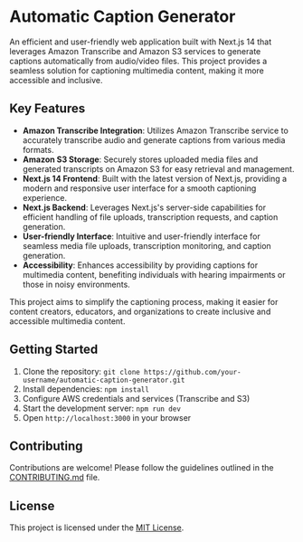 # Automatic Caption Generator

An efficient and user-friendly web application built with Next.js 14 that leverages Amazon Transcribe and Amazon S3 services to generate captions automatically from audio/video files. This project provides a seamless solution for captioning multimedia content, making it more accessible and inclusive.

## Key Features

- **Amazon Transcribe Integration**: Utilizes Amazon Transcribe service to accurately transcribe audio and generate captions from various media formats.
- **Amazon S3 Storage**: Securely stores uploaded media files and generated transcripts on Amazon S3 for easy retrieval and management.
- **Next.js 14 Frontend**: Built with the latest version of Next.js, providing a modern and responsive user interface for a smooth captioning experience.
- **Next.js Backend**: Leverages Next.js's server-side capabilities for efficient handling of file uploads, transcription requests, and caption generation.
- **User-friendly Interface**: Intuitive and user-friendly interface for seamless media file uploads, transcription monitoring, and caption generation.
- **Accessibility**: Enhances accessibility by providing captions for multimedia content, benefiting individuals with hearing impairments or those in noisy environments.

This project aims to simplify the captioning process, making it easier for content creators, educators, and organizations to create inclusive and accessible multimedia content.

## Getting Started

1. Clone the repository: `git clone https://github.com/your-username/automatic-caption-generator.git`
2. Install dependencies: `npm install`
3. Configure AWS credentials and services (Transcribe and S3)
4. Start the development server: `npm run dev`
5. Open `http://localhost:3000` in your browser

## Contributing

Contributions are welcome! Please follow the guidelines outlined in the [CONTRIBUTING.md](CONTRIBUTING.md) file.

## License

This project is licensed under the [MIT License](LICENSE).
